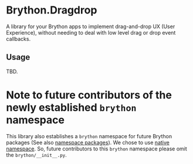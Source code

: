 # Brython.Dragdrop

A library for your Brython apps to implement drag-and-drop UX (User Experience),
without needing to deal with low level drag or drop event callbacks.


## Usage

TBD.


# Note to future contributors of the newly established `brython` namespace

This library also establishes a `brython` namespace for future Brython packages
(See also [namespace packages](https://packaging.python.org/en/latest/guides/packaging-namespace-packages/)).
We chose to use [native namespace](https://packaging.python.org/en/latest/guides/packaging-namespace-packages/#native-namespace-packages).
So, future contributors to this `brython` namespace please omit the `brython/__init__.py`.

